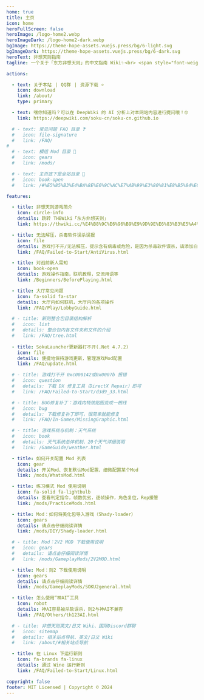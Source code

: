 ```yaml
---
home: true
title: 主页
icon: home
heroFullScreen: false
heroImage: /logo-home2.webp
heroImageDark: /logo-home2-dark.webp
bgImage: https://theme-hope-assets.vuejs.press/bg/6-light.svg
bgImageDark: https://theme-hope-assets.vuejs.press/bg/6-dark.svg
heroText: 非想天则指南
tagline: 一个关于「东方非想天则」的中文指南 Wiki✨<br> <span style="font-weight:bold;"><em><font size=3>封面图由麻薯雅典娜(QQ 1701273028)绘制💖</font><br>

actions:

  - text: 关于本站⠀|⠀QQ群⠀|⠀资源下载 ⭐
    icon: download
    link: /about/
    type: primary

  - text: 嘿你知道吗？可以在 DeepWiki 的 AI 分析上对本网站内容进行提问哦！🤓
    link: https://deepwiki.com/soku-cn/soku-cn.github.io

  # - text: 常见问题 FAQ 目录 ❓
  #   icon: file-signature
  #   link: /FAQ/
# 
  # - text: 模组 Mod 目录 👀
  #   icon: gears
  #   link: /mods/

  # - text: 主页底下是全站目录 📂
  #   icon: book-open
  #   link: /#%E5%85%B3%E4%BA%8E%E6%9C%AC%E7%AB%99%E3%80%81%E8%B5%84%E6%BA%90%E4%B8%8B%E8%BD%BD

features:

  - title: 非想天则游戏简介
    icon: circle-info
    details: 跳转 THBWiki「东方非想天则」
    link: https://thwiki.cc/%E4%B8%9C%E6%96%B9%E9%9D%9E%E6%83%B3%E5%A4%A9%E5%88%99

  - title: 无法解压，杀毒软件误杀误报
    icon: file
    details: 游戏打不开/无法解压，提示含有病毒或危险，是因为杀毒软件误杀，请添加白名单信任
    link: /FAQ/Failed-to-Start/AntiVirus.html

  - title: 对战前新人需知
    icon: book-open
    details: 游戏操作指南，联机教程，交流用语等
    link: /Beginners/BeforePlaying.html

  - title: 大厅常见问题
    icon: fa-solid fa-star
    details: 大厅内如何联机，大厅内的各项操作
    link: /FAQ/Play/LobbyGuide.html

  # - title: 新则整合包目录结构解析
  #   icon: list
  #   details: 整合包内各文件夹和文件的介绍
  #   link: /FAQ/tree.html
    
  - title: SokuLauncher更新器打不开(.Net 4.7.2)
    icon: file
    details: 便捷地保持游戏更新，管理游戏Mod配置
    link: /FAQ/update.html

  # - title: 游戏打不开 0xc000142或0x0007b 报错
  #   icon: question
  #   details: 下载 DX 修复工具（DirectX Repair）即可
  #   link: /FAQ/Failed-to-Start/d3d9_33.html

  # - title: BUG修复补丁：游戏内特效贴图变成一根线
  #   icon: bug
  #   details: 下载修复补丁即可，很简单就能修复
  #   link: /FAQ/In-Games/MissingGraphic.html

  # - title: 游戏系统与机制：天气系统
  #   icon: book
  #   details: 天气系统总体机制、20个天气详细说明
  #   link: /GameGuide/weather.html

  - title: 如何开关配置 Mod 列表
    icon: gear
    details: 开关Mod、恢复默认Mod配置、细微配置某个Mod
    link: /mods/WhatsMod.html

  - title: 练习模式 Mod 使用说明
    icon: fa-solid fa-lightbulb
    details: 查看判定指令，帧数优劣，逐帧操作，角色复位，Rep接管
    link: /mods/PracticeMods.html

  - title: Mod：如何将美化包导入游戏（Shady-loader）
    icon: gears
    details: 请点击仔细阅读详情
    link: /mods/DIY/Shady-loader.html

  # - title: Mod：2V2 MOD 下载使用说明
  #   icon: gears
  #   details: 请点击仔细阅读详情
  #   link: /mods/GameplayMods/2V2MOD.html

  - title: Mod：则2 下载使用说明
    icon: gears
    details: 请点击仔细阅读详情
    link: /mods/GameplayMods/SOKU2general.html

  - title: 怎么使用“神AI”工具
    icon: robot
    details: 神AI容易被杀软误杀，则2与神AI不兼容
    link: /FAQ/Others/th123AI.html

  # - title: 非想天则英文/日文 Wiki、国际Discord群聊
  #   icon: sitemap
  #   details: 相关站点导航、英文/日文 Wiki
  #   link: /about/#相关站点导航

  - title: 在 Linux 下运行新则
    icon: fa-brands fa-linux
    details: 通过 Wine 运行新则
    link: /FAQ/Failed-to-Start/Linux.html

copyright: false
footer: MIT Licensed | Copyright © 2024
---
```



<!-- <div class="catalog-display-container">
  <Catalog base='/' />
</div> -->


